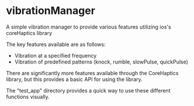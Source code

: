 # vibrationManager
A simple vibration manager to provide various features utilizing ios's coreHaptics library

The key features available are as follows:
- Vibration at a specified frequency
- Vibration of predefined patterns (knock, rumble, slowPulse, quickPulse)

There are significantly more features available through the CoreHaptics library, but this provides a basic API for using the library.

The "test_app" directory provides a quick way to use these different functions visually.

